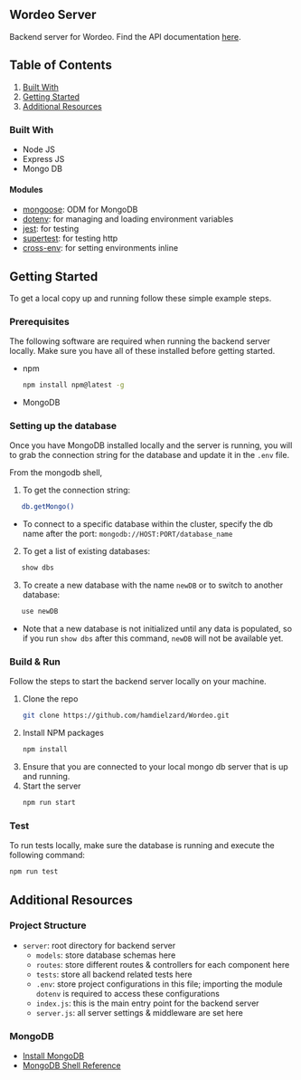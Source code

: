 <!-- ABOUT THE PROJECT -->
## Wordeo Server

Backend server for Wordeo.
Find the API documentation [here](/server/documents/api.md).

## Table of Contents
1. [Built With](#built-with)
2. [Getting Started](#getting-started)
3. [Additional Resources](#additional-resources)

### Built With

- Node JS
- Express JS
- Mongo DB

#### Modules
- [mongoose](https://mongoosejs.com/docs/guide.html): ODM for MongoDB
- [dotenv](https://www.npmjs.com/package/dotenv): for managing and loading environment variables
- [jest](https://jestjs.io/): for testing
- [supertest](https://www.npmjs.com/package/supertest): for testing http
- [cross-env](https://www.npmjs.com/package/cross-env): for setting environments inline

<!-- GETTING STARTED -->
## Getting Started

To get a local copy up and running follow these simple example steps.

### Prerequisites

The following software are required when running the backend server locally. Make sure you have all of these installed before getting started.
* npm
  ```sh
  npm install npm@latest -g
  ```
* MongoDB

### Setting up the database

Once you have MongoDB installed locally and the server is running, you will to grab the connection string for the database and update it in the `.env` file.

From the mongodb shell, 

1. To get the connection string:
```sh
   db.getMongo()
```
- To connect to a specific database within the cluster, specify the db name after the port: `mongodb://HOST:PORT/database_name`
2. To get a list of existing databases:
```sh
   show dbs
```
3. To create a new database with the name `newDB` or to switch to another database:
```sh
   use newDB
```
- Note that a new database is not initialized until any data is populated, so if you run `show dbs` after this command, `newDB` will not be available yet.

### Build & Run

Follow the steps to start the backend server locally on your machine.

1. Clone the repo
   ```sh
   git clone https://github.com/hamdielzard/Wordeo.git
   ```
2. Install NPM packages
   ```sh
   npm install
   ```
3. Ensure that you are connected to your local mongo db server that is up and running.
4. Start the server
   ```sh
   npm run start
   ```

### Test
 
To run tests locally, make sure the database is running and execute the following command:
```sh
npm run test
```

## Additional Resources

### Project Structure
- `server`: root directory for backend server
   - `models`: store database schemas here
   - `routes`: store different routes & controllers for each component here
   - `tests`: store all backend related tests here
   - `.env`: store project configurations in this file; importing the module `dotenv` is required to access these configurations
   - `index.js`: this is the main entry point for the backend server
   - `server.js`: all server settings & middleware are set here
   

### MongoDB
- [Install MongoDB](https://www.mongodb.com/docs/manual/tutorial/install-mongodb-on-windows/)
- [MongoDB Shell Reference](https://www.mongodb.com/docs/mongodb-shell/)
